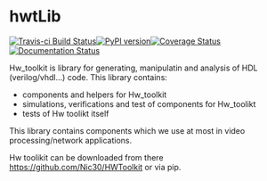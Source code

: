 # hwtLib

[![Travis-ci Build Status](https://travis-ci.org/Nic30/hwtLib.png?branch=master)](https://travis-ci.org/Nic30/hwtLib)[![PyPI version](https://badge.fury.io/py/hwtLib.svg)](http://badge.fury.io/py/hwtLib)[![Coverage Status](https://coveralls.io/repos/github/Nic30/hwtLib/badge.svg?branch=master)](https://coveralls.io/github/Nic30/hwtLib?branch=master)[![Documentation Status](https://readthedocs.org/projects/hwtlib/badge/?version=latest)](http://hwtlib.readthedocs.io/en/latest/?badge=latest)
 

Hw_toolkit is library for generating, manipulatin and analysis of HDL (verilog/vhdl...) code.
This library contains:
* components and helpers for Hw_toolkit
* simulations, verifications and test of components for Hw_toolikt
* tests of Hw toolikt itself

This library contains components which we use at most in video processing/network applications.

Hw toolikit can be downloaded from there https://github.com/Nic30/HWToolkit or via pip.

